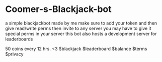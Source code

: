 # Coomer-s-Blackjack-bot
 a simple blackjackbot made by me
make sure to add your token and then give read/write perms then invite to any server
you may have to give it special perms in your server
this bot also hosts a development server for leaderboards

50 coins every 12 hrs. <3
$blackjack <bet>
$leaderboard
$balance
$terms 
$privacy

